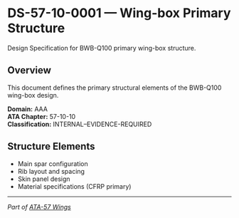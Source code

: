 # DS-57-10-0001 — Wing-box Primary Structure

Design Specification for BWB-Q100 primary wing-box structure.

## Overview
This document defines the primary structural elements of the BWB-Q100 wing-box design.

**Domain:** AAA  
**ATA Chapter:** 57-10-10  
**Classification:** INTERNAL–EVIDENCE-REQUIRED

## Structure Elements
- Main spar configuration
- Rib layout and spacing
- Skin panel design
- Material specifications (CFRP primary)

---
*Part of [ATA-57 Wings](../README.md)*
